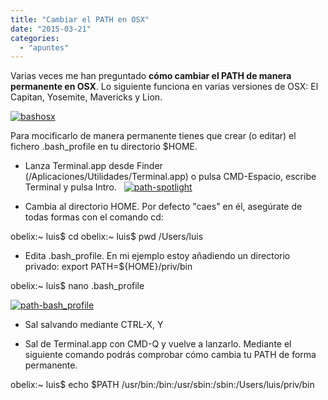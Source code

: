 ```yaml
---
title: "Cambiar el PATH en OSX"
date: "2015-03-21"
categories: 
  - "apuntes"
---
```


Varias veces me han preguntado **cómo cambiar el PATH de manera permanente en OSX**. Lo siguiente funciona en varias versiones de OSX: El Capitan, Yosemite, Mavericks y Lion.

[![bashosx](https://www.luispa.com/wp-content/uploads/2015/10/bashosx.png)](https://www.luispa.com/wp-content/uploads/2015/10/bashosx.png)

Para mocificarlo de manera permanente tienes que crear (o editar) el fichero .bash\_profile en tu directorio $HOME.

- Lanza Terminal.app desde Finder (/Aplicaciones/Utilidades/Terminal.app) o pulsa CMD-Espacio, escribe Terminal y pulsa Intro.   [![path-spotlight](https://www.luispa.com/wp-content/uploads/2015/10/path-spotlight.png)](https://www.luispa.com/wp-content/uploads/2015/10/path-spotlight.png)  
    
- Cambia al directorio HOME. Por defecto "caes" en él, asegúrate de todas formas con el comando cd:
    

obelix:~ luis$ cd
obelix:~ luis$ pwd
/Users/luis

- Edita .bash\_profile. En mi ejemplo estoy añadiendo un directorio privado: export PATH=${HOME}/priv/bin

obelix:~ luis$ nano .bash\_profile

[![path-bash_profile](https://www.luispa.com/wp-content/uploads/2015/10/path-bash_profile.png)](https://www.luispa.com/wp-content/uploads/2015/10/path-bash_profile.png)  

- Sal salvando mediante CTRL-X, Y
    
- Sal de Terminal.app con CMD-Q y vuelve a lanzarlo. Mediante el siguiente comando podrás comprobar cómo cambia tu PATH de forma permanente.
    

obelix:~ luis$ echo $PATH
/usr/bin:/bin:/usr/sbin:/sbin:/Users/luis/priv/bin
